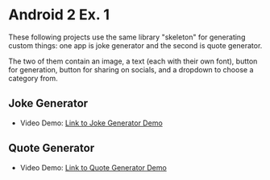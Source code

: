 # Android 2 Ex. 1

These following projects use the same library "skeleton" for generating custom things:
one app is joke generator and the second is quote generator.

The two of them contain an image, a text (each with their own font), button for generation, button for sharing on socials, and a dropdown to choose a category from.

## Joke Generator
- Video Demo: [Link to Joke Generator Demo](#)

## Quote Generator
- Video Demo: [Link to Quote Generator Demo](#)
